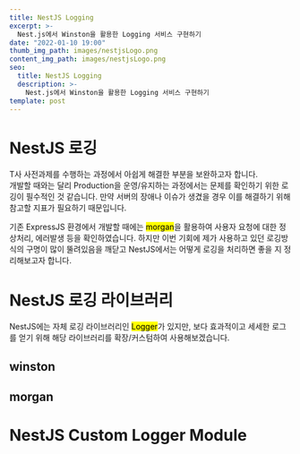 ```yaml
---
title: NestJS Logging
excerpt: >-
  Nest.js에서 Winston을 활용한 Logging 서비스 구현하기
date: "2022-01-10 19:00"
thumb_img_path: images/nestjsLogo.png
content_img_path: images/nestjsLogo.png
seo:
  title: NestJS Logging
  description: >-
    Nest.js에서 Winston을 활용한 Logging 서비스 구현하기
template: post
---
```


# NestJS 로깅

T사 사전과제를 수행하는 과정에서 아쉽게 해결한 부분을 보완하고자 합니다.  
개발할 때와는 달리 Production을 운영/유지하는 과정에서는 문제를 확인하기 위한 로깅이 필수적인 것 같습니다. 만약 서버의 장애나 이슈가 생겼을 경우 이를 해결하기 위해 참고할 지표가 필요하기 때문입니다.

기존 ExpressJS 환경에서 개발할 때에는 <mark>morgan</mark>을 활용하여 사용자 요청에 대한 정상처리, 에러발생 등을 확인하였습니다. 하지만 이번 기회에 제가 사용하고 있던 로깅방식의 구명이 많이 뚤려있음을 깨닫고 NestJS에서는 어떻게 로깅을 처리하면 좋을 지 정리해보고자 합니다.

# NestJS 로깅 라이브러리

NestJS에는 자체 로깅 라이브러리인 <mark>Logger</mark>가 있지만, 보다 효과적이고 세세한 로그를 얻기 위해 해당 라이브러리를 확장/커스텀하여 사용해보겠습니다.

## winston

## morgan

# NestJS Custom Logger Module
